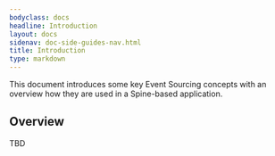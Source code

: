 ```yaml
---
bodyclass: docs
headline: Introduction
layout: docs
sidenav: doc-side-guides-nav.html
title: Introduction
type: markdown
---
```


<p class="lead">This document introduces some key Event Sourcing concepts
with an overview how they are used in a Spine-based application.</p>

<div id="toc" class="toc mobile-toc"></div>

## Overview

TBD

